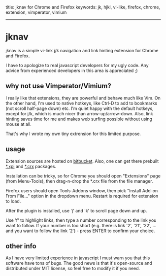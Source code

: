 title: jknav for Chrome and Firefox
keywords: jk, hjkl, vi-like, firefox, chrome, extension, vimperator, vimium

-----

jknav
=====

jknav is a simple vi-link j/k navigation and link hinting extension for Chrome
and Firefox.

I have to apologize to real javascript developers for my ugly code. 
Any advice from experienced developers in this area is appreciated ;)

why not use Vimperator/Vimium?
------------------------------

I really like that extensions, they are powerful and behave much like Vim.  On
the other hand, I'm used to native hotkeys, like Ctrl-D to add to bookmarks
(not scroll half-page down) etc. I'm quiet happy with the default hotkeys,
except for j/k, which is much nicer than arrow-up/arrow-down. Also, link
hinting saves time for me and makes web surfing possible without using mouse at
all.

That's why I wrote my own tiny extrension for this limited purpose.

usage
-----

Extension sources are hosted on [bitbucket](https://bitbucket.org/zserge/jknav).
Also, one can get there prebuilt
[*.xpi](https://bitbucket.org/zserge/jknav/downloads/jknav.xpi) and
[*.crx](https://bitbucket.org/zserge/jknav/downloads/jknav.crx) packages.

Installation can be tricky, so for Chrome you should open "Extensions" page
(from Menu-Tools), then drag-n-drop the *.crx file from the file manager.

Firefox users should open Tools-Addons window, then pick "Install Add-on From
File..." option in the dropdown menu. Restart is required for extension to
load.

After the plugin is installed, use 'j' and 'k' to scroll page down and up.

Use 'f' to highlight links, then type a number corresponding to the link you
want to follow. If your number is too short (e.g. there is link '2', '21', '22', ...
and you want to follow the link '2') - press ENTER to confirm your choice.

other info
----------

As I have very limited experience in javascript I must warn you that this software
have tons of bugs. The good news is that it's open-source and distributed under
MIT license, so feel free to modify it if you need.

